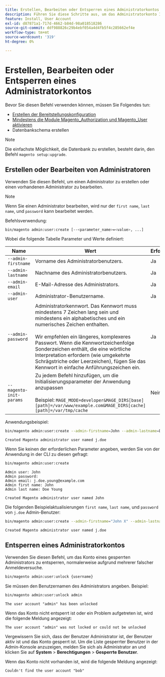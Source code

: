 ```yaml
---
title: Erstellen, Bearbeiten oder Entsperren eines Administratorkontos
description: Führen Sie diese Schritte aus, um das Administratorkonto Ihrer Adobe Commerce Admin App zu verwalten.
feature: Install, User Account
exl-id: d87871a1-717d-4662-b84d-98a018518286
source-git-commit: ddf988826c29b4ebf054a4d4fb5f4c285662ef4e
workflow-type: tm+mt
source-wordcount: '319'
ht-degree: 0%

---
```


# Erstellen, Bearbeiten oder Entsperren eines Administratorkontos

Bevor Sie diesen Befehl verwenden können, müssen Sie Folgendes tun:

- [Erstellen der Bereitstellungskonfiguration](deployment.md)
- [Mindestens die Module Magento_Authorization und Magento_User aktivieren](manage-modules.md)
- Datenbankschema erstellen

>[!NOTE]
>
>Die einfachste Möglichkeit, die Datenbank zu erstellen, besteht darin, den Befehl `magento setup:upgrade`.

## Erstellen oder Bearbeiten von Administratoren

Verwenden Sie diesen Befehl, um einen Administrator zu erstellen oder einen vorhandenen Administrator zu bearbeiten.

>[!NOTE]
>
>Wenn Sie einen Administrator bearbeiten, wird nur der `first name`, `last name`, und `password` kann bearbeitet werden.

Befehlsverwendung:

```bash
bin/magento admin:user:create [--<parameter_name>=<value>, ...]
```

Wobei die folgende Tabelle Parameter und Werte definiert:

| Name | Wert | Erforderlich? |
|--- |--- |--- |
| `--admin-firstname` | Vorname des Administratorbenutzers. | Ja |
| `--admin-lastname` | Nachname des Administratorbenutzers. | Ja |
| `--admin-email` | E-Mail-Adresse des Administrators. | Ja |
| `--admin-user` | Administrator-Benutzername. | Ja |
| `--admin-password` | Administratorkennwort. Das Kennwort muss mindestens 7 Zeichen lang sein und mindestens ein alphabetisches und ein numerisches Zeichen enthalten. <br><br>Wir empfehlen ein längeres, komplexeres Passwort. Wenn die Kennwortzeichenfolge Sonderzeichen enthält, die eine wörtliche Interpretation erfordern (wie umgekehrte Schrägstriche oder Leerzeichen), fügen Sie das Kennwort in einfache Anführungszeichen ein. | Ja |
| `--magento-init-params` | Zu jedem Befehl hinzufügen, um die Initialisierungsparameter der Anwendung anzupassen<br/><br/>Beispiel: `MAGE_MODE=developer&MAGE_DIRS[base][path]=/var/www/example.com&MAGE_DIRS[cache][path]=/var/tmp/cache` | Nein |

Anwendungsbeispiel:

```bash
bin/magento admin:user:create --admin-firstname=John --admin-lastname=Doe --admin-email=j.doe@example.com --admin-user=j.doe --admin-password=A0b9%t3g
```

```terminal
Created Magento administrator user named j.doe
```

Wenn Sie keinen der erforderlichen Parameter angeben, werden Sie von der Anwendung in der CLI zu diesen gefragt:

```bash
bin/magento admin:user:create
```

```terminal
Admin user: John
Admin password:
Admin email: j.doe.young@example.com
Admin first name: John
Admin last name: Doe Young
```

```terminal
Created Magento administrator user named John
```

Die folgenden Beispielaktualisierungen `first name`, `last name`, und `password` von `j.doe` Admin-Benutzer:

```bash
bin/magento admin:user:create --admin-firstname="John X" --admin-lastname="Doe X" --admin-email=j.doe@example.com --admin-user=j.doe --admin-password=A1234567
```

```terminal
Created Magento administrator user named j.doe
```

## Entsperren eines Administratorkontos

Verwenden Sie diesen Befehl, um das Konto eines gesperrten Administrators zu entsperren, normalerweise aufgrund mehrerer falscher Anmeldeversuche.

```bash
bin/magento admin:user:unlock {username}
```

Sie müssen den Benutzernamen des Administrators angeben. Beispiel:

```bash
bin/magento admin:user:unlock admin
```

```terminal
The user account "admin" has been unlocked
```

Wenn das Konto nicht entsperrt ist oder ein Problem aufgetreten ist, wird die folgende Meldung angezeigt:

```terminal
The user account "admin" was not locked or could not be unlocked
```

Vergewissern Sie sich, dass der Benutzer Administrator ist, der Benutzer aktiv ist und das Konto gesperrt ist. Um die Liste gesperrter Benutzer in der Admin-Konsole anzuzeigen, melden Sie sich als Administrator an und klicken Sie auf **System** > **Berechtigungen** > **Gesperrte Benutzer**.

Wenn das Konto nicht vorhanden ist, wird die folgende Meldung angezeigt:

```terminal
Couldn't find the user account "bob"
```
